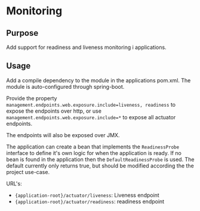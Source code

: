 # Monitoring

## Purpose
Add support for readiness and liveness monitoring i applications.

## Usage
Add a compile dependency to the module in the applications pom.xml. The module is auto-configured through spring-boot.

Provide the property `management.endpoints.web.exposure.include=liveness, readiness` to expose the endpoints over http, 
or use `management.endpoints.web.exposure.include=*` to expose all actuator endpoints. 

The endpoints will also be exposed over JMX. 

The application can create a bean that implements the `ReadinessProbe` interface to define it's own logic for when the application is ready.
If no bean is found in the application then the `DefaultReadinessProbe` is used. The default currently only returns true, but should be modified according the the project use-case. 

URL's:
- `{application-root}/actuator/liveness`: Liveness endpoint
- `{application-root}/actuator/readiness`: readiness endpoint
